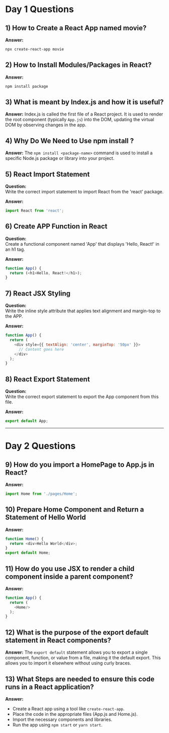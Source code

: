 # Day 1 Questions

## 1) How to Create a React App named movie?
**Answer:**
```bash
npx create-react-app movie
```

## 2) How to Install Modules/Packages in React?
**Answer:**
```bash
npm install package
```

## 3) What is meant by Index.js and how it is useful?
**Answer:**
Index.js is called the first file of a React project. It is used to render the root component (typically `App.js`) into the DOM, updating the virtual DOM by observing changes in the app.

## 4) Why Do We Need to Use npm install <package-name>?
**Answer:**
The `npm install <package-name>` command is used to install a specific Node.js package or library into your project.

## 5) React Import Statement  
**Question:**  
Write the correct import statement to import React from the 'react' package.  

**Answer:**  
```javascript
import React from 'react';
```

## 6) Create APP Function in React  
**Question:**  
Create a functional component named 'App' that displays 'Hello, React!' in an h1 tag.  

**Answer:**  
```javascript
function App() {
  return (<h1>Hello, React!</h1>);
}
```

## 7) React JSX Styling  
**Question:**  
Write the inline style attribute that applies text alignment and margin-top to the APP.  

**Answer:**  
```javascript
function App() {
  return (
    <div style={{ textAlign: 'center', marginTop: '50px' }}>
      // Content goes here
    </div>
  );
}
```

## 8) React Export Statement  
**Question:**  
Write the correct export statement to export the App component from this file.  

**Answer:**  
```javascript
export default App;
```

---

# Day 2 Questions

## 9) How do you import a HomePage to App.js in React?
**Answer:**
```javascript
import Home from './pages/Home';
```

## 10) Prepare Home Component and Return a Statement of Hello World
**Answer:**
```javascript
function Home() {
  return <div>Hello World</div>;
}
export default Home;
```

## 11) How do you use JSX to render a child component inside a parent component?
**Answer:**
```javascript
function App() {
  return (
    <Home/>
  );
}
```

## 12) What is the purpose of the export default statement in React components?
**Answer:**
The `export default` statement allows you to export a single component, function, or value from a file, making it the default export. This allows you to import it elsewhere without using curly braces.

## 13) What Steps are needed to ensure this code runs in a React application?
**Answer:**
- Create a React app using a tool like `create-react-app`.
- Place the code in the appropriate files (App.js and Home.js).
- Import the necessary components and libraries.
- Run the app using `npm start` or `yarn start`.

